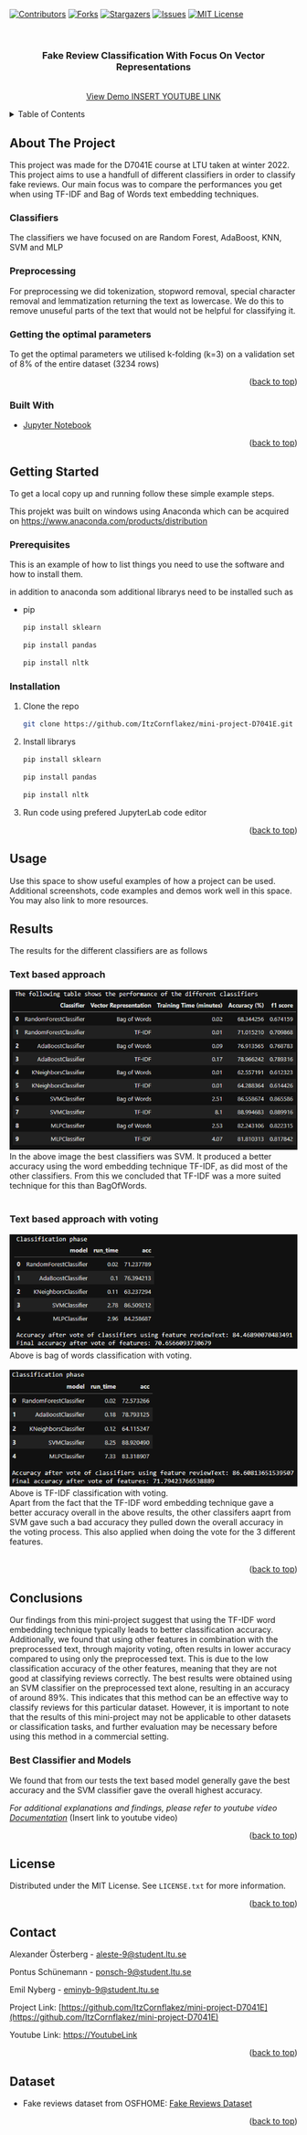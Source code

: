 <div id="top"></div>
<!--
*** Thanks for checking out the Best-README-Template. If you have a suggestion
*** that would make this better, please fork the repo and create a pull request
*** or simply open an issue with the tag "enhancement".
*** Don't forget to give the project a star!
*** Thanks again! Now go create something AMAZING! :D
-->



<!-- PROJECT SHIELDS -->
<!--
*** I'm using markdown "reference style" links for readability.
*** Reference links are enclosed in brackets [ ] instead of parentheses ( ).
*** See the bottom of this document for the declaration of the reference variables
*** for contributors-url, forks-url, etc. This is an optional, concise syntax you may use.
*** https://www.markdownguide.org/basic-syntax/#reference-style-links
-->
[![Contributors][contributors-shield]][contributors-url]
[![Forks][forks-shield]][forks-url]
[![Stargazers][stars-shield]][stars-url]
[![Issues][issues-shield]][issues-url]
[![MIT License][license-shield]][license-url]



<!-- PROJECT LOGO -->
<br />
<div align="center">
  <a href="https://github.com/ItzCornflakez/mini-project-D7041E">
   <!-- <img src="images/logo.png" alt="Logo" width="80" height="80"> -->
  </a>

<h3 align="center">Fake Review Classification With Focus On Vector Representations</h3>

  <p align="center">
   <!-- project_description -->
    <br />
    <a href="https://github.com/ItzCornflakez/mini-project-D7041E">View Demo INSERT YOUTUBE LINK</a>
  </p>
</div>



<!-- TABLE OF CONTENTS -->
<details>
  <summary>Table of Contents</summary>
  <ol>
    <li>
      <a href="#about-the-project">About The Project</a>
      <ul>
        <li><a href="#built-with">Built With</a></li>
      </ul>
    </li>
    <li>
      <a href="#getting-started">Getting Started</a>
      <ul>
        <li><a href="#prerequisites">Prerequisites</a></li>
        <li><a href="#installation">Installation</a></li>
      </ul>
    </li>
    <li><a href="#usage">Usage</a></li>
    <li><a href="#roadmap">Roadmap</a></li>
    <li><a href="#contributing">Contributing</a></li>
    <li><a href="#license">License</a></li>
    <li><a href="#contact">Contact</a></li>
    <li><a href="#acknowledgments">Acknowledgments</a></li>
  </ol>
</details>



<!-- ABOUT THE PROJECT -->
## About The Project
This project was made for the D7041E course at LTU taken at winter 2022. This project aims to use a handfull of different classifiers in order to classify fake reviews. Our main focus was to compare the performances you get when using TF-IDF and Bag of Words text embedding techniques.   

### Classifiers
The classifiers we have focused on are Random Forest, AdaBoost, KNN, SVM and MLP


### Preprocessing
For preprocessing we did tokenization, stopword removal, special character removal and lemmatization returning the text as lowercase. We do this to remove unuseful parts of the text that would not be helpful for classifying it.


### Getting the optimal parameters
To get the optimal parameters we utilised k-folding (k=3) on a validation set of 8% of the entire dataset (3234 rows)


<!-- Here's a blank template to get started: To avoid retyping too much info. Do a search and replace with your text editor for the following: `ItzCornflakez`, `mini-project-D7041E`,  `Fake Review Classification With Focus On Word Embedding techniques`, `project_description` -->

<p align="right">(<a href="#top">back to top</a>)</p>



### Built With

* [Jupyter Notebook](https://jupyter.org/)


<p align="right">(<a href="#top">back to top</a>)</p>



<!-- GETTING STARTED -->
## Getting Started

To get a local copy up and running follow these simple example steps.

This projekt was built on windows using Anaconda which can be acquired on https://www.anaconda.com/products/distribution

### Prerequisites

This is an example of how to list things you need to use the software and how to install them.

in addition to anaconda som additional librarys need to be installed such as
* pip
  ```sh
  pip install sklearn
  ```
  ```sh
  pip install pandas
  ```
  ```sh
  pip install nltk
  ```

### Installation

1. Clone the repo
   ```sh
   git clone https://github.com/ItzCornflakez/mini-project-D7041E.git
   ```
2. Install librarys
   ```sh
   pip install sklearn
   ```
   ```sh
   pip install pandas
   ```
   ```sh
   pip install nltk
   ```
3. Run code using prefered JupyterLab code editor

<p align="right">(<a href="#top">back to top</a>)</p>



<!-- USAGE EXAMPLES -->
## Usage

Use this space to show useful examples of how a project can be used. Additional screenshots, code examples and demos work well in this space. You may also link to more resources.

## Results
The results for the different classifiers are as follows

### Text based approach

![alt text](https://github.com/ItzCornflakez/mini-project-D7041E/blob/master/images/mini_project_Result_textBased_Updated.PNG?raw=true) 
<br />
In the above image the best classifiers was SVM. It produced a better accuracy using the word embedding technique TF-IDF, as did most of the other classifiers. From this we concluded that TF-IDF was a more suited technique for this than BagOfWords.
<br />
<br />
### Text based approach with voting
![alt text](https://github.com/ItzCornflakez/mini-project-D7041E/blob/master/images/mini_project_Result_textBased_vote_BagOfWords.PNG?raw=true) 
<br />
Above is bag of words classification with voting.
<br />
<br />
![alt text](https://github.com/ItzCornflakez/mini-project-D7041E/blob/master/images/mini_project_Result_textBased_vote_TFIDF.PNG?raw=true) 
<br />
Above is TF-IDF classification with voting.
<br />
Apart from the fact that the TF-IDF word embedding technique gave a better accuracy overall in the above results, the other classifers aaprt from SVM gave such a bad accuracy they pulled down the overall accuracy in the voting process. This also applied when doing the vote for the 3 different features.  
<br />

<p align="right">(<a href="#top">back to top</a>)</p>


## Conclusions
Our findings from this mini-project suggest that using the TF-IDF word embedding technique typically leads to better classification accuracy. Additionally, we found that using other features in combination with the preprocessed text, through majority voting, often results in lower accuracy compared to using only the preprocessed text. This is due to the low classification accuracy of the other features, meaning that they are not good at classifying reviews correctly.  The best results were obtained using an SVM classifier on the preprocessed text alone, resulting in an accuracy of around 89%. This indicates that this method can be an effective way to classify reviews for this particular dataset. However, it is important to note that the results of this mini-project may not be applicable to other datasets or classification tasks, and further evaluation may be necessary before using this method in a commercial setting.
### Best Classifier and Models

We found that from our tests the text based model generally gave the best accuracy and the SVM classifier gave the overall highest accuracy.

_For additional explanations and findings, please refer to youtube video [Documentation](https://example.com)_ (Insert link to youtube video)

<p align="right">(<a href="#top">back to top</a>)</p>



<!-- LICENSE -->
## License

Distributed under the MIT License. See `LICENSE.txt` for more information.

<p align="right">(<a href="#top">back to top</a>)</p>



<!-- CONTACT -->
## Contact

Alexander Österberg - aleste-9@student.ltu.se

Pontus Schünemann - ponsch-9@student.ltu.se

Emil Nyberg - eminyb-9@student.ltu.se


Project Link: [https://github.com/ItzCornflakez/mini-project-D7041E](https://github.com/ItzCornflakez/mini-project-D7041E)

Youtube Link: [https://YoutubeLink](https://youtubeLink)

<p align="right">(<a href="#top">back to top</a>)</p>



<!-- ACKNOWLEDGMENTS -->
## Dataset

* Fake reviews dataset from OSFHOME: [Fake Reviews Dataset](https://osf.io/tyue9/)

<p align="right">(<a href="#top">back to top</a>)</p>



<!-- MARKDOWN LINKS & IMAGES -->
<!-- https://www.markdownguide.org/basic-syntax/#reference-style-links -->
[contributors-shield]: https://img.shields.io/github/contributors/ItzCornflakez/mini-project-D7041E.svg?style=for-the-badge
[contributors-url]: https://github.com/ItzCornflakez/mini-project-D7041E/graphs/contributors
[forks-shield]: https://img.shields.io/github/forks/ItzCornflakez/mini-project-D7041E.svg?style=for-the-badge
[forks-url]: https://github.com/ItzCornflakez/mini-project-D7041E/network/members
[stars-shield]: https://img.shields.io/github/stars/ItzCornflakez/mini-project-D7041E.svg?style=for-the-badge
[stars-url]: https://github.com/ItzCornflakez/mini-project-D7041E/stargazers
[issues-shield]: https://img.shields.io/github/issues/ItzCornflakez/mini-project-D7041E.svg?style=for-the-badge
[issues-url]: https://github.com/ItzCornflakez/mini-project-D7041E/issues
[license-shield]: https://img.shields.io/github/license/ItzCornflakez/mini-project-D7041E.svg?style=for-the-badge
[license-url]: https://github.com/ItzCornflakez/mini-project-D7041E/blob/master/LICENSE.txt
[product-screenshot]: images/screenshot.png
